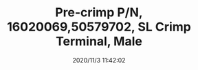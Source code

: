 ﻿---
layout: post 
title: Pre-crimp P/N, 16020069,50579702, SL Crimp Terminal, Male
tags: 
categories: wire-harness
overview: SL Crimp Housing, Single Row, Version N, TPA with Positive Latch, 2 Circuits, Black
series: SL
part_number: 7-50579702
thumb_img: static/202011/489-thumb-20201103194208.jpg
small_img: static/202011/489-20201103194208.jpg
date: 2020/11/3 11:42:02
---



